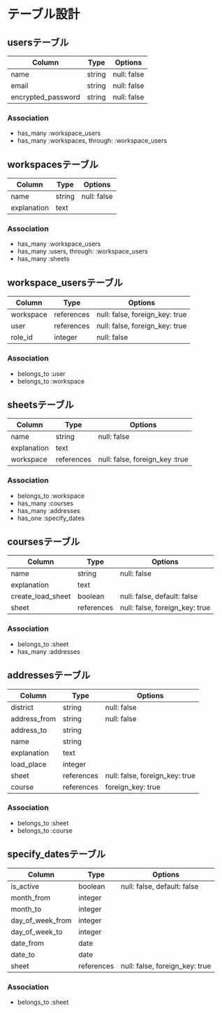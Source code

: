# テーブル設計

## usersテーブル

| Column             | Type   | Options     |
| ------------------ | ------ | ----------- |
| name               | string | null: false |
| email              | string | null: false |
| encrypted_password | string | null: false |

### Association

- has_many :workspace_users
- has_many :workspaces, through: :workspace_users

## workspacesテーブル

| Column      | Type   | Options     |
| ----------- | ------ | ----------- |
| name        | string | null: false |
| explanation | text   |             |

### Association

- has_many :workspace_users
- has_many :users, through: :workspace_users
- has_many :sheets

## workspace_usersテーブル

| Column    | Type       | Options                        |
| --------- | ---------- | ------------------------------ |
| workspace | references | null: false, foreign_key: true |
| user      | references | null: false, foreign_key: true |
| role_id   | integer    | null: false                    |

### Association

- belongs_to :user
- belongs_to :workspace

## sheetsテーブル

| Column      | Type       | Options                        |
| ----------- | ---------- | ------------------------------ |
| name        | string     | null: false                    |
| explanation | text       |                                |
| workspace   | references | null: false, foreign_key :true |

### Association

- belongs_to :workspace
- has_many :courses
- has_many :addresses
- has_one :specify_dates

## coursesテーブル

| Column            | Type       | Options                        |
| ----------------- | ---------- | ------------------------------ |
| name              | string     | null: false                    |
| explanation       | text       |                                |
| create_load_sheet | boolean    | null: false, default: false    |
| sheet             | references | null: false, foreign_key: true |

### Association

- belongs_to :sheet
- has_many :addresses

## addressesテーブル

| Column       | Type       | Options                        |
| ------------ | ---------- | ------------------------------ |
| district     | string     | null: false                    |
| address_from | string     | null: false                    |
| address_to   | string     |                                |
| name         | string     |                                |
| explanation  | text       |                                |
| load_place   | integer    |                                |
| sheet        | references | null: false, foreign_key: true |
| course       | references | foreign_key: true              |

### Association

- belongs_to :sheet
- belongs_to :course

## specify_datesテーブル

| Column           | Type       | Options                        |
| ---------------- | ---------- | ------------------------------ |
| is_active        | boolean    | null: false, default: false    |
| month_from       | integer    |                                |
| month_to         | integer    |                                |
| day_of_week_from | integer    |                                |
| day_of_week_to   | integer    |                                |
| date_from        | date       |                                |
| date_to          | date       |                                |
| sheet            | references | null: false, foreign_key: true |

### Association

- belongs_to :sheet